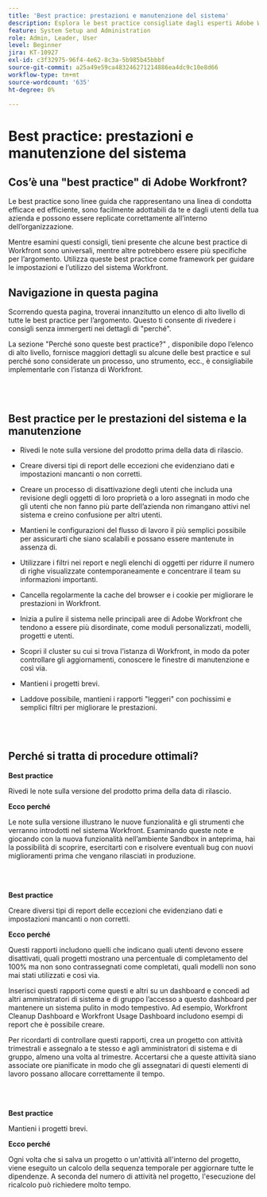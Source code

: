 ```yaml
---
title: 'Best practice: prestazioni e manutenzione del sistema'
description: Esplora le best practice consigliate dagli esperti Adobe Workfront sulle prestazioni e la manutenzione dei sistemi Workfront.
feature: System Setup and Administration
role: Admin, Leader, User
level: Beginner
jira: KT-10927
exl-id: c3f32975-96f4-4e62-8c3a-5b985b45bbbf
source-git-commit: a25a49e59ca483246271214886ea4dc9c10e8d66
workflow-type: tm+mt
source-wordcount: '635'
ht-degree: 0%

---
```


# Best practice: prestazioni e manutenzione del sistema

## Cos’è una &quot;best practice&quot; di Adobe Workfront?

Le best practice sono linee guida che rappresentano una linea di condotta efficace ed efficiente, sono facilmente adottabili da te e dagli utenti della tua azienda e possono essere replicate correttamente all’interno dell’organizzazione.

Mentre esamini questi consigli, tieni presente che alcune best practice di Workfront sono universali, mentre altre potrebbero essere più specifiche per l’argomento. Utilizza queste best practice come framework per guidare le impostazioni e l’utilizzo del sistema Workfront.

## Navigazione in questa pagina

Scorrendo questa pagina, troverai innanzitutto un elenco di alto livello di tutte le best practice per l’argomento. Questo ti consente di rivedere i consigli senza immergerti nei dettagli di &quot;perché&quot;.

La sezione &quot;Perché sono queste best practice?&quot; , disponibile dopo l’elenco di alto livello, fornisce maggiori dettagli su alcune delle best practice e sul perché sono considerate un processo, uno strumento, ecc., è consigliabile implementarle con l’istanza di Workfront.

</br>
</br>

## Best practice per le prestazioni del sistema e la manutenzione

* Rivedi le note sulla versione del prodotto prima della data di rilascio.

* Creare diversi tipi di report delle eccezioni che evidenziano dati e impostazioni mancanti o non corretti.

* Creare un processo di disattivazione degli utenti che includa una revisione degli oggetti di loro proprietà o a loro assegnati in modo che gli utenti che non fanno più parte dell’azienda non rimangano attivi nel sistema e creino confusione per altri utenti.

* Mantieni le configurazioni del flusso di lavoro il più semplici possibile per assicurarti che siano scalabili e possano essere mantenute in assenza di.

* Utilizzare i filtri nei report e negli elenchi di oggetti per ridurre il numero di righe visualizzate contemporaneamente e concentrare il team su informazioni importanti.

* Cancella regolarmente la cache del browser e i cookie per migliorare le prestazioni in Workfront.

* Inizia a pulire il sistema nelle principali aree di Adobe Workfront che tendono a essere più disordinate, come moduli personalizzati, modelli, progetti e utenti.

* Scopri il cluster su cui si trova l’istanza di Workfront, in modo da poter controllare gli aggiornamenti, conoscere le finestre di manutenzione e così via.

* Mantieni i progetti brevi.

* Laddove possibile, mantieni i rapporti &quot;leggeri&quot; con pochissimi e semplici filtri per migliorare le prestazioni.

</br>
</br>

## Perché si tratta di procedure ottimali?

**Best practice**

Rivedi le note sulla versione del prodotto prima della data di rilascio.



**Ecco perché**

Le note sulla versione illustrano le nuove funzionalità e gli strumenti che verranno introdotti nel sistema Workfront. Esaminando queste note e giocando con la nuova funzionalità nell’ambiente Sandbox in anteprima, hai la possibilità di scoprire, esercitarti con e risolvere eventuali bug con nuovi miglioramenti prima che vengano rilasciati in produzione.

</br>
</br>

**Best practice**

Creare diversi tipi di report delle eccezioni che evidenziano dati e impostazioni mancanti o non corretti.



**Ecco perché**

Questi rapporti includono quelli che indicano quali utenti devono essere disattivati, quali progetti mostrano una percentuale di completamento del 100% ma non sono contrassegnati come completati, quali modelli non sono mai stati utilizzati e così via.



Inserisci questi rapporti come questi e altri su un dashboard e concedi ad altri amministratori di sistema e di gruppo l’accesso a questo dashboard per mantenere un sistema pulito in modo tempestivo. Ad esempio, Workfront Cleanup Dashboard e Workfront Usage Dashboard includono esempi di report che è possibile creare.



Per ricordarti di controllare questi rapporti, crea un progetto con attività trimestrali e assegnalo a te stesso e agli amministratori di sistema e di gruppo, almeno una volta al trimestre. Accertarsi che a queste attività siano associate ore pianificate in modo che gli assegnatari di questi elementi di lavoro possano allocare correttamente il tempo.

</br>
</br>

**Best practice**

Mantieni i progetti brevi.



**Ecco perché**

Ogni volta che si salva un progetto o un&#39;attività all&#39;interno del progetto, viene eseguito un calcolo della sequenza temporale per aggiornare tutte le dipendenze. A seconda del numero di attività nel progetto, l&#39;esecuzione del ricalcolo può richiedere molto tempo.
